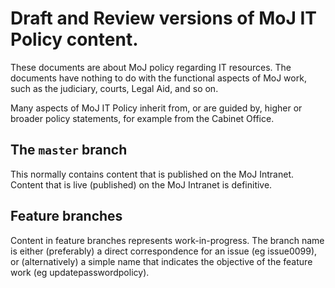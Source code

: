 # Draft and Review versions of MoJ IT Policy content.

These documents are about MoJ policy regarding IT resources.
The documents have nothing to do with the functional aspects of MoJ work,
such as the judiciary, courts, Legal Aid, and so on.

Many aspects of MoJ IT Policy inherit from, or are guided by, higher or broader policy
statements, for example from the Cabinet Office.

## The `master` branch

This normally contains content that is published on the MoJ Intranet.
Content that is live (published) on the MoJ Intranet is definitive.

## Feature branches

Content in feature branches represents work-in-progress.
The branch name is either (preferably) a direct correspondence for an issue (eg issue0099),
or (alternatively) a simple name that indicates the objective of the feature work (eg updatepasswordpolicy).